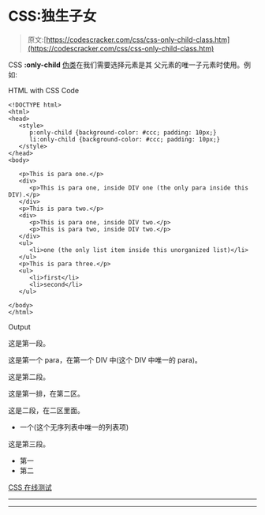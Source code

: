 # CSS:独生子女

> 原文:[https://codescracker.com/css/css-only-child-class.htm](https://codescracker.com/css/css-only-child-class.htm)

CSS **:only-child** [伪类](/css/css-pseudo-classes.htm)在我们需要选择元素是其 父元素的唯一子元素时使用。例如:

HTML with CSS Code

```
<!DOCTYPE html>
<html>
<head>
   <style>
      p:only-child {background-color: #ccc; padding: 10px;}
      li:only-child {background-color: #ccc; padding: 10px;}
   </style>
</head>
<body>

   <p>This is para one.</p>
   <div>
      <p>This is para one, inside DIV one (the only para inside this DIV).</p>
   </div>
   <p>This is para two.</p>
   <div>
      <p>This is para one, inside DIV two.</p>
      <p>This is para two, inside DIV two.</p>
   </div>
   <ul>
      <li>one (the only list item inside this unorganized list)</li>
   </ul>
   <p>This is para three.</p>
   <ul>
      <li>first</li>
      <li>second</li>
   </ul>

</body>
</html>
```

Output

这是第一段。

这是第一个 para，在第一个 DIV 中(这个 DIV 中唯一的 para)。

这是第二段。

这是第一排，在第二区。

这是二段，在二区里面。

*   一个(这个无序列表中唯一的列表项)

这是第三段。

*   第一
*   第二

[CSS 在线测试](/exam/showtest.php?subid=5)

* * *

* * *